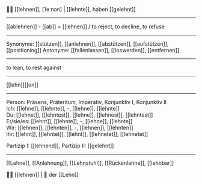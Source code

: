 🙅‍♀️ [[lehnen]], [ˈleːnən] | [[lehnte]], haben [[gelehnt]]

---
[[ablehnen]] - [[ab]] = [[lehnen]] / to reject, to decline, to refuse


---
Synonyme: [[stützen]], [[anlehnen]], [[abstützen]], [[aufstützen]], [[positioning]]
Antonyme: [[fallenlassen]], [[loswerden]], [[entfernen]]

---
to lean, to rest against

---
[[lehn]][[en]]
   

---

Person: Präsens, Präteritum, Imperativ, Konjunktiv I, Konjunktiv II  
Ich: [[lehne]], [[lehnte]], -, [[lehne]], [[lehnte]]  
Du: [[lehnst]], [[lehntest]], [[lehne]], [[lehnest]], [[lehntest]]  
Er/sie/es: [[lehnt]], [[lehnte]], -, [[lehne]], [[lehnte]]  
Wir: [[lehnen]], [[lehnten]], -, [[lehnen]], [[lehnten]]  
Ihr: [[lehnt]], [[lehntet]], [[lehnt]], [[lehnetet]], [[lehnetet]]  

Partizip I: [[lehnend]], 
Partizip II: [[gelehnt]]

---
[[Lehne]], [[Anlehnung]], [[Lehnstuhl]], [[Rückenlehne]], [[lehnbar]]

🙅‍♀️ [[lehnen]] | 🗽 der [[Lehn]]